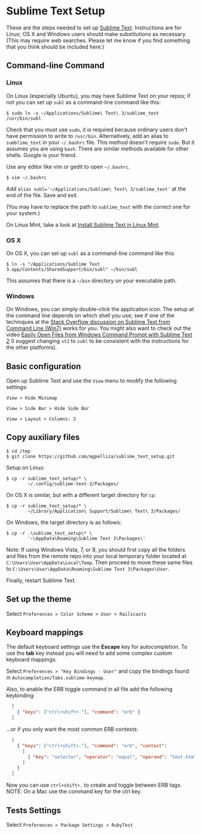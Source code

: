 # Sublime Text Setup

These are the steps needed to set up [Sublime Text](http://www.sublimetext.com/). Instructions are for Linux; OS X and Windows users should make substitutions as necessary. (This may require web searches. Please let me know if you find something that you think should be included here.)

## Command-line Command

### Linux

On Linux (especially Ubuntu), you may have Sublime Text on your repos; if not you can set up `subl` as a command-line command like this:

    $ sudo ln -s ~/Applications/Sublime\ Text\ 3/sublime_text /usr/bin/subl

Check that you must use `sudo`, it is required because ordinary users don't have permission to write to `/usr/bin`. Alternatively, add an alias to `sumblime_text` in your `~/.bashrc` file.  This method doesn't require `sudo`. But it assumes you are using `bash`. There are similar methods available for other shells. Google is your friend.

Use any editor like vim or gedit to open `~/.bashrc`.
    
    $ vim ~/.bashrc
    
Add `alias subl='~/Applications/Sublime\ Text\ 3/sublime_text'` at the end of the file. Save and exit.

(You may have to replace the path to `sublime_text` with the correct one for your system.)

On Linux Mint, take a look at [Install Sublime Text in Linux Mint](http://blog.hugeaim.com/2012/03/13/install-sublime-text-2-in-linux-mint/).

### OS X

On OS X, you can set up `subl` as a command-line command like this:

    $ ln -s "/Applications/Sublime Text 3.app/Contents/SharedSupport/bin/subl" ~/bin/subl

This assumes that there is a `~/bin` directory on your executable path.

### Windows

On Windows, you can simply double-click the application icon. The setup at the command line depends on which shell you use; see if one of the techinques at the [Stack Overflow discussion on Sublime Text from Command Line (Win7)](http://stackoverflow.com/questions/9440639/sublime-text-from-command-line-win7) works for you. You might also want to check out the video [Easily Open Files from Windows Command Prompt with Sublime Text 2](http://youtu.be/zcUpdw5_uSY) (I suggest changing `st2` to `subl` to be consistent with the instructions for the other platforms).

## Basic configuration

Open up Sublime Text and use the `View` menu to modify the following settings:

`View > Hide Minimap`

`View > Side Bar > Hide Side Bar`

`View > Layout > Columns: 2`

## Copy auxiliary files

    $ cd /tmp
    $ git clone https://github.com/agpelliza/sublime_text_setup.git

Setup on Linux:

    $ cp -r sublime_text_setup/* \
            ~/.config/sublime-text-3/Packages/

On OS X is similar, but with a different target directory for `cp`:

    $ cp -r sublime_text_setup/* \
            ~/Library/Application\ Support/Sublime\ Text\ 3/Packages/

On Windows, the target directory is as follows:

    $ cp -r .\sublime_text_setup\* \
            '~\AppData\Roaming\Sublime Text 3\Packages\'

Note: If using Windows Vista, 7, or 8, you should first copy all the folders and files from the remote repo into your local temporary folder located at `C:\Users\User\AppData\Local\Temp`. Then proceed to move these same files to `C:\Users\User\AppData\Roaming\Sublime Text 3\Packages\User`.

Finally, restart Sublime Text.

## Set up the theme

Select `Preferences > Color Scheme > User > Railscasts`

## Keyboard mappings

The default keyboard settings use the **Escape** key for autocompletion. To use the **tab** key instead you will need to add some complex custom keyboard mappings:

Select `Preferences > "Key Bindings - User"` and copy the bindings found in `Autocompletion/Tabs.sublime-keymap`.

Also, to anable the ERB toggle command in all file add the following keybinding:

```json
  [
    { "keys": ["ctrl+shift+."], "command": "erb" }
  ]
```

...or if you only want the most common ERB contexts:

```json
  [
    { "keys": ["ctrl+shift+."], "command": "erb", "context":
      [
        { "key": "selector", "operator": "equal", "operand": "text.html.ruby, text.haml, source.yaml, source.css, source.scss, source.js, source.coffee" }
      ]
    }
  ]
```

Now you can use `ctrl+shift+.` to create and toggle between ERB tags.
NOTE: On a Mac use the command key for the ctrl key.

## Tests Settings

Select `Preferences > Package Settings > RubyTest`